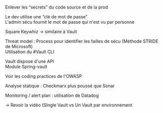 Enlever les “secrets” du code source et de la prod  
  
Le dev utilise une “clé de mot de passe”  
L'admin sécu fournit le mot de passe qui n'est vu par personne  
  
Square Keywhiz → similaire à Vault  
  
Threat model : Process pour identifier les failles de sécu (Méthode STRIDE de Microsoft)    
Utilisation du #Vault CLI  
  
Vault dispose d'une API  
Module Spring-vault  
  
Voir les coding practices de l'OWASP  
  
Analyse statique : Checkmarx plus poussé que Sonar  
  
Monitoring / alert plan : utilisation de Datadog  
  
→ Revoir la vidéo (SIngle Vault vs Un Vault par environnement